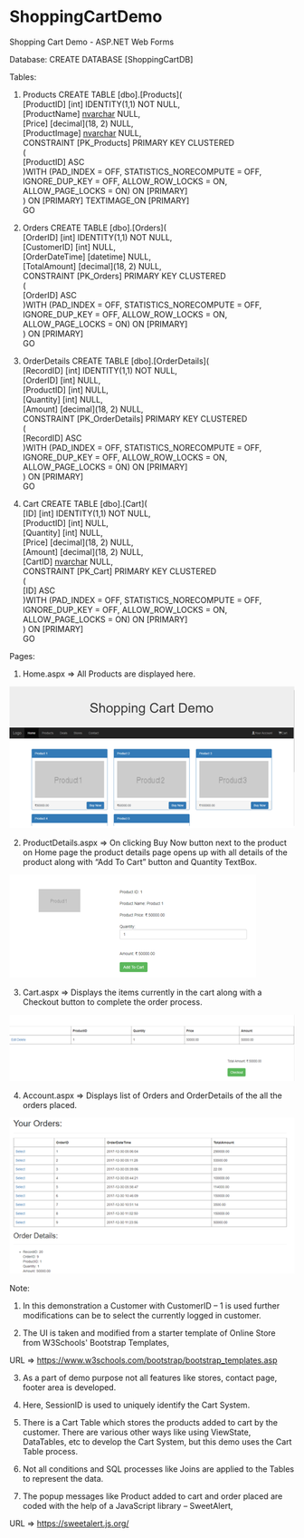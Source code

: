 # ShoppingCartDemo
Shopping Cart Demo - ASP.NET Web Forms

Database:
CREATE DATABASE [ShoppingCartDB]  

Tables:

1.	Products
    CREATE TABLE [dbo].[Products](  
        [ProductID] [int] IDENTITY(1,1) NOT NULL,  
        [ProductName] [nvarchar](50) NULL,  
        [Price] [decimal](18, 2) NULL,  
        [ProductImage] [nvarchar](max) NULL,  
     CONSTRAINT [PK_Products] PRIMARY KEY CLUSTERED   
    (  
        [ProductID] ASC  
    )WITH (PAD_INDEX = OFF, STATISTICS_NORECOMPUTE = OFF, IGNORE_DUP_KEY = OFF, ALLOW_ROW_LOCKS = ON, ALLOW_PAGE_LOCKS = ON) ON [PRIMARY]  
    ) ON [PRIMARY] TEXTIMAGE_ON [PRIMARY]  
    GO 
 
2.	Orders
    CREATE TABLE [dbo].[Orders](  
        [OrderID] [int] IDENTITY(1,1) NOT NULL,  
        [CustomerID] [int] NULL,  
        [OrderDateTime] [datetime] NULL,  
        [TotalAmount] [decimal](18, 2) NULL,  
     CONSTRAINT [PK_Orders] PRIMARY KEY CLUSTERED   
    (  
        [OrderID] ASC  
    )WITH (PAD_INDEX = OFF, STATISTICS_NORECOMPUTE = OFF, IGNORE_DUP_KEY = OFF, ALLOW_ROW_LOCKS = ON, ALLOW_PAGE_LOCKS = ON) ON [PRIMARY]  
    ) ON [PRIMARY]  
    GO  

3. OrderDetails
    CREATE TABLE [dbo].[OrderDetails](  
        [RecordID] [int] IDENTITY(1,1) NOT NULL,  
        [OrderID] [int] NULL,  
        [ProductID] [int] NULL,  
        [Quantity] [int] NULL,  
        [Amount] [decimal](18, 2) NULL,  
     CONSTRAINT [PK_OrderDetails] PRIMARY KEY CLUSTERED   
    (  
        [RecordID] ASC  
    )WITH (PAD_INDEX = OFF, STATISTICS_NORECOMPUTE = OFF, IGNORE_DUP_KEY = OFF, ALLOW_ROW_LOCKS = ON, ALLOW_PAGE_LOCKS = ON) ON [PRIMARY]  
    ) ON [PRIMARY]  
    GO  

3.	Cart
    CREATE TABLE [dbo].[Cart](  
        [ID] [int] IDENTITY(1,1) NOT NULL,  
        [ProductID] [int] NULL,  
        [Quantity] [int] NULL,  
        [Price] [decimal](18, 2) NULL,  
        [Amount] [decimal](18, 2) NULL,  
        [CartID] [nvarchar](50) NULL,  
     CONSTRAINT [PK_Cart] PRIMARY KEY CLUSTERED   
    (  
        [ID] ASC  
    )WITH (PAD_INDEX = OFF, STATISTICS_NORECOMPUTE = OFF, IGNORE_DUP_KEY = OFF, ALLOW_ROW_LOCKS = ON, ALLOW_PAGE_LOCKS = ON) ON [PRIMARY]  
    ) ON [PRIMARY]  
    GO  

Pages:
 
1. Home.aspx => All Products are displayed here.

<img src="https://raw.githubusercontent.com/maunashjani/ShoppingCartDemo/master/Home.png" alt="Home"/>

2. ProductDetails.aspx => On clicking Buy Now button next to the product on Home page the product details page opens up with all details of the product along with “Add To Cart” button and Quantity TextBox.

<img style="text-align:center" src="https://raw.githubusercontent.com/maunashjani/ShoppingCartDemo/master/ProductDetails.png" alt="ProductDetails"/>

3.  Cart.aspx => Displays the items currently in the cart along with a Checkout button to complete the order process.

<img src="https://raw.githubusercontent.com/maunashjani/ShoppingCartDemo/master/Cart.png" alt="Cart"/>

4.  Account.aspx => Displays list of Orders and OrderDetails of the all the orders placed.

<img src="https://raw.githubusercontent.com/maunashjani/ShoppingCartDemo/master/Account.png" alt="Account"/>

Note:
    
1.	In this demonstration a Customer with CustomerID – 1 is used further modifications can be to select the currently logged in customer. 

2.	The UI is taken and modified from a starter template of Online Store from W3Schools' Bootstrap Templates, 

URL => https://www.w3schools.com/bootstrap/bootstrap_templates.asp

3. As a part of demo purpose not all features like stores, contact page, footer area is developed.
 
4. Here, SessionID is used to uniquely identify the Cart System.
 
5. There is a Cart Table which stores the products added to cart by the customer. There are various other ways like using ViewState, DataTables, etc to develop the Cart System, but this demo uses the Cart Table process.

6. Not all conditions and SQL processes like Joins are applied to the Tables to represent the data.
 
7. The popup messages like Product added to cart and order placed are coded with the help of a JavaScript library – SweetAlert, 

URL => https://sweetalert.js.org/
